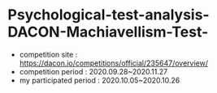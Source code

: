 # Psychological-test-analysis-DACON-Machiavellism-Test-

 -  competition site : https://dacon.io/competitions/official/235647/overview/
 -  competition period : 2020.09.28~2020.11.27
 -  my participated period : 2020.10.05~2020.10.26
